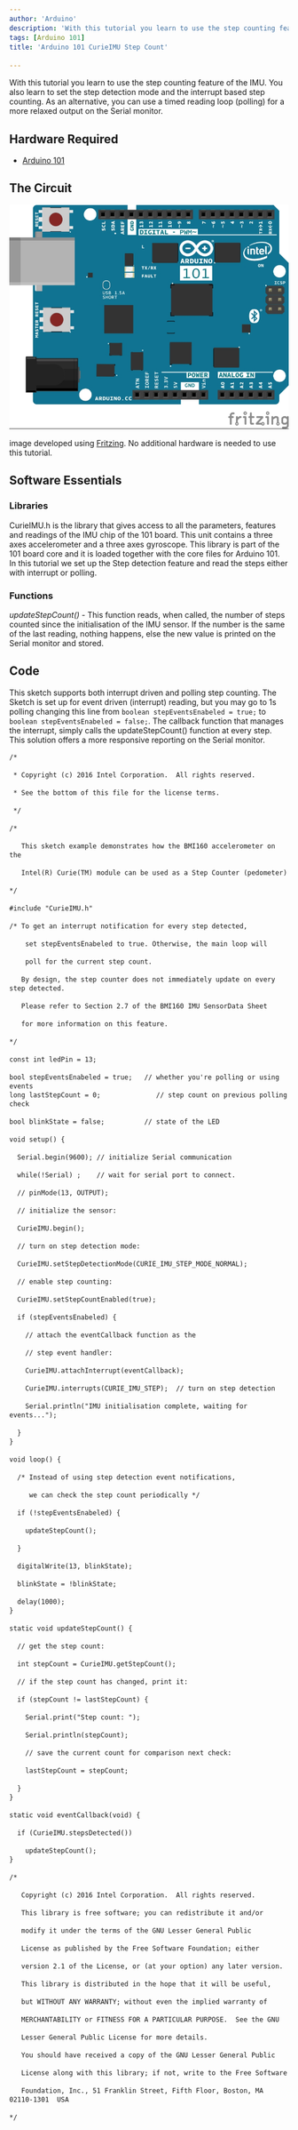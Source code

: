 ```yaml
---
author: 'Arduino'
description: 'With this tutorial you learn to use the step counting feature of the IMU.'
tags: [Arduino 101]
title: 'Arduino 101 CurieIMU Step Count'

---
```


With this tutorial you learn to use the step counting feature of the IMU. You also learn to set the step detection mode and the interrupt based step counting. As an alternative, you can use a timed reading loop (polling) for a more relaxed output on the Serial monitor.

## Hardware Required

- [Arduino 101](https://www.arduino.cc/en/Main/ArduinoBoard101)

## The Circuit

![](assets/genuino101fzz.jpg)

image developed using [Fritzing](http://www.fritzing.org).
No additional hardware is needed to use this tutorial.

## Software Essentials

### Libraries

CurieIMU.h is the library that gives access to all the parameters, features and readings of the IMU chip of the 101 board. This unit contains a three axes accelerometer and a three axes gyroscope. This library is part of the 101 board core and it is loaded together with the core files for Arduino 101. In this tutorial we set up the Step detection feature and read the steps either with interrupt or polling.

### Functions

*updateStepCount()* - This function reads, when called, the number of steps counted since the initialisation of the IMU sensor. If the number is the same of the last reading, nothing happens, else the new value is printed on the Serial monitor and stored.

## Code

This sketch supports both interrupt driven and polling step counting. The Sketch is  set up for event driven (interrupt) reading, but you may go to 1s polling changing this line from `boolean stepEventsEnabeled = true;` to `boolean stepEventsEnabeled = false;`. The callback function that manages the interrupt, simply calls the updateStepCount() function at every step. This solution offers a more responsive reporting on the Serial monitor.

```arduino
/*

 * Copyright (c) 2016 Intel Corporation.  All rights reserved.

 * See the bottom of this file for the license terms.

 */

/*

   This sketch example demonstrates how the BMI160 accelerometer on the

   Intel(R) Curie(TM) module can be used as a Step Counter (pedometer)

*/

#include "CurieIMU.h"

/* To get an interrupt notification for every step detected,

    set stepEventsEnabeled to true. Otherwise, the main loop will

    poll for the current step count.

   By design, the step counter does not immediately update on every step detected.

   Please refer to Section 2.7 of the BMI160 IMU SensorData Sheet

   for more information on this feature.

*/

const int ledPin = 13;

bool stepEventsEnabeled = true;   // whether you're polling or using events
long lastStepCount = 0;              // step count on previous polling check

bool blinkState = false;          // state of the LED

void setup() {

  Serial.begin(9600); // initialize Serial communication

  while(!Serial) ;    // wait for serial port to connect.

  // pinMode(13, OUTPUT);

  // initialize the sensor:

  CurieIMU.begin();

  // turn on step detection mode:

  CurieIMU.setStepDetectionMode(CURIE_IMU_STEP_MODE_NORMAL);

  // enable step counting:

  CurieIMU.setStepCountEnabled(true);

  if (stepEventsEnabeled) {

    // attach the eventCallback function as the

    // step event handler:

    CurieIMU.attachInterrupt(eventCallback);

    CurieIMU.interrupts(CURIE_IMU_STEP);  // turn on step detection

    Serial.println("IMU initialisation complete, waiting for events...");

  }
}

void loop() {

  /* Instead of using step detection event notifications,

     we can check the step count periodically */

  if (!stepEventsEnabeled) {

    updateStepCount();

  }

  digitalWrite(13, blinkState);

  blinkState = !blinkState;

  delay(1000);
}

static void updateStepCount() {

  // get the step count:

  int stepCount = CurieIMU.getStepCount();

  // if the step count has changed, print it:

  if (stepCount != lastStepCount) {

    Serial.print("Step count: ");

    Serial.println(stepCount);

    // save the current count for comparison next check:

    lastStepCount = stepCount;

  }
}

static void eventCallback(void) {

  if (CurieIMU.stepsDetected())

    updateStepCount();
}

/*

   Copyright (c) 2016 Intel Corporation.  All rights reserved.

   This library is free software; you can redistribute it and/or

   modify it under the terms of the GNU Lesser General Public

   License as published by the Free Software Foundation; either

   version 2.1 of the License, or (at your option) any later version.

   This library is distributed in the hope that it will be useful,

   but WITHOUT ANY WARRANTY; without even the implied warranty of

   MERCHANTABILITY or FITNESS FOR A PARTICULAR PURPOSE.  See the GNU

   Lesser General Public License for more details.

   You should have received a copy of the GNU Lesser General Public

   License along with this library; if not, write to the Free Software

   Foundation, Inc., 51 Franklin Street, Fifth Floor, Boston, MA  02110-1301  USA

*/
```

